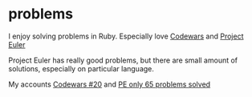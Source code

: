 problems
========

I enjoy solving problems in Ruby. Especially love [Codewars](http://codewars.com/) and [Project Euler](http://projecteuler.net/)

Project Euler has really good problems, but there are small amount of solutions, especially on particular language.

My accounts [Codewars #20](https://glacial-scrubland-1746.herokuapp.com/users/leaderboard) and [PE only 65 problems solved](http://projecteuler.net/profile/zishe.png)
